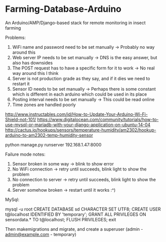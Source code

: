 # Farming-Database-Arduino
An Arduino/AMP/Django-based stack for remote monitoring in insect farming

Problems:
 1. WiFi name and password need to be set manually 
   -> Probably no way around this
 2. Web server IP needs to be set manually 
   -> DNS is the easy answer, but also has downsides
 3. The POST request has to have a specific form for it to work 
   -> No real way around this I think
 4. Server is not production grade as they say, and if it dies we need to restart it
 5. Sensor ID needs to be set manually
   -> Perhaps there is some constant which is different in each arduino which could be used in its place
 6. Posting interval needs to be set manually
   -> This could be read online
 7. Time zones are handled poorly

http://www.instructables.com/id/How-to-Update-Your-Arduino-Wi-Fi-Shield-not-101/
https://www.digitalocean.com/community/tutorials/how-to-use-mysql-or-mariadb-with-your-django-application-on-ubuntu-14-04
http://cactus.io/hookups/sensors/temperature-humidity/am2302/hookup-arduino-to-am2302-temp-humidity-sensor

python manage.py runserver 192.168.1.47:8000

Failure mode notes:
 1. Sensor broken in some way -> blink to show error
 2. No WiFi connection -> retry until succeeds, blink light to show the problem
 3. No connection to server -> retry until succeeds, blink light to show the problem
 4. Server somehow broken -> restart until it works :^)

MySql:

 mysql -u root
 CREATE DATABASE sd CHARACTER SET UTF8;
 CREATE USER t@localhost IDENTIFIED BY 'temporary';
 GRANT ALL PRIVILEGES ON sensordata.* TO t@localhost;
 FLUSH PRIVILEGES;
 exit

Then makemigrations and migrate, and create a superuser (admin - admin@example.com - temporary)
